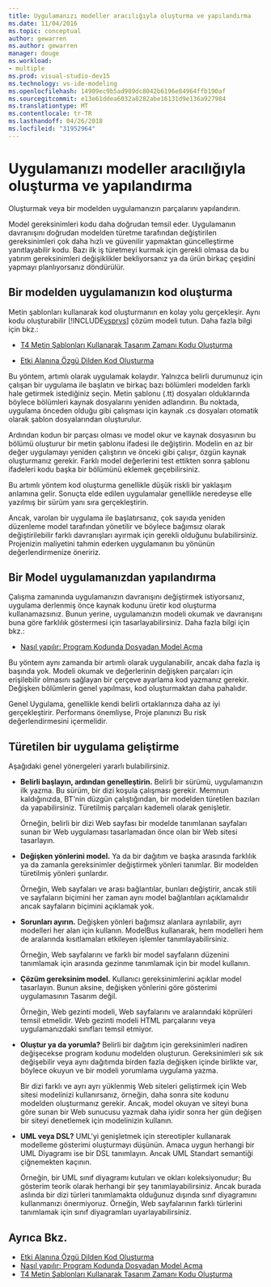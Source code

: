 ```yaml
---
title: Uygulamanızı modeller aracılığıyla oluşturma ve yapılandırma
ms.date: 11/04/2016
ms.topic: conceptual
author: gewarren
ms.author: gewarren
manager: douge
ms.workload:
- multiple
ms.prod: visual-studio-dev15
ms.technology: vs-ide-modeling
ms.openlocfilehash: 14909ec9b5ad989dc8042b6196e84964ffb190af
ms.sourcegitcommit: e13e61ddea6032a8282abe16131d9e136a927984
ms.translationtype: MT
ms.contentlocale: tr-TR
ms.lasthandoff: 04/26/2018
ms.locfileid: "31952964"
---
```

# <a name="generate-and-configure-your-app-from-models"></a>Uygulamanızı modeller aracılığıyla oluşturma ve yapılandırma
Oluşturmak veya bir modelden uygulamanızın parçalarını yapılandırın.

 Model gereksinimleri kodu daha doğrudan temsil eder. Uygulamanın davranışını doğrudan modelden türetme tarafından değiştirilen gereksinimleri çok daha hızlı ve güvenilir yapmaktan güncelleştirme yanıtlayabilir kodu. Bazı ilk iş türetmeyi kurmak için gerekli olmasa da bu yatırım gereksinimleri değişiklikler bekliyorsanız ya da ürün birkaç çeşidini yapmayı planlıyorsanız döndürülür.

## <a name="generating-the-code-of-your-application-from-a-model"></a>Bir modelden uygulamanızın kod oluşturma
 Metin şablonları kullanarak kod oluşturmanın en kolay yolu gerçekleşir. Aynı kodu oluşturabilir [!INCLUDE[vsprvs](../code-quality/includes/vsprvs_md.md)] çözüm modeli tutun. Daha fazla bilgi için bkz.:

-   [T4 Metin Şablonları Kullanarak Tasarım Zamanı Kodu Oluşturma](../modeling/design-time-code-generation-by-using-t4-text-templates.md)

-   [Etki Alanına Özgü Dilden Kod Oluşturma](../modeling/generating-code-from-a-domain-specific-language.md)

 Bu yöntem, artımlı olarak uygulamak kolaydır. Yalnızca belirli durumunuz için çalışan bir uygulama ile başlatın ve birkaç bazı bölümleri modelden farklı hale getirmek istediğiniz seçin. Metin şablonu (.tt) dosyaları olduklarında böylece bölümleri kaynak dosyalarını yeniden adlandırın. Bu noktada, uygulama önceden olduğu gibi çalışması için kaynak .cs dosyaları otomatik olarak şablon dosyalarından oluşturulur.

 Ardından kodun bir parçası olması ve model okur ve kaynak dosyasının bu bölümü oluşturur bir metin şablonu ifadesi ile değiştirin. Modelin en az bir değer uygulamayı yeniden çalıştırın ve önceki gibi çalışır, özgün kaynak oluşturmanız gerekir. Farklı model değerlerini test ettikten sonra şablonu ifadeleri kodu başka bir bölümünü eklemek geçebilirsiniz.

 Bu artımlı yöntem kod oluşturma genellikle düşük riskli bir yaklaşım anlamına gelir. Sonuçta elde edilen uygulamalar genellikle neredeyse elle yazılmış bir sürüm yanı sıra gerçekleştirin.

 Ancak, varolan bir uygulama ile başlatırsanız, çok sayıda yeniden düzenleme model tarafından yönetilir ve böylece bağımsız olarak değiştirilebilir farklı davranışları ayırmak için gerekli olduğunu bulabilirsiniz. Projenizin maliyetini tahmin ederken uygulamanın bu yönünün değerlendirmenize öneririz.

## <a name="configuring-your-application-from-a-model"></a>Bir Model uygulamanızdan yapılandırma
 Çalışma zamanında uygulamanızın davranışını değiştirmek istiyorsanız, uygulama derlenmiş önce kaynak kodunu üretir kod oluşturma kullanamazsınız. Bunun yerine, uygulamanızın modeli okumak ve davranışını buna göre farklılık göstermesi için tasarlayabilirsiniz. Daha fazla bilgi için bkz.:

-   [Nasıl yapılır: Program Kodunda Dosyadan Model Açma](../modeling/how-to-open-a-model-from-file-in-program-code.md)

 Bu yöntem aynı zamanda bir artımlı olarak uygulanabilir, ancak daha fazla iş başında yok. Modeli okumak ve değerlerinin değişken parçaları için erişilebilir olmasını sağlayan bir çerçeve ayarlama kod yazmanız gerekir. Değişken bölümlerin genel yapılması, kod oluşturmaktan daha pahalıdır.

 Genel Uygulama, genellikle kendi belirli ortaklarınıza daha az iyi gerçekleştirir. Performans önemliyse, Proje planınızı Bu risk değerlendirmesini içermelidir.

## <a name="developing-a-derived-application"></a>Türetilen bir uygulama geliştirme
 Aşağıdaki genel yönergeleri yararlı bulabilirsiniz.

-   **Belirli başlayın, ardından genelleştirin.** Belirli bir sürümü, uygulamanızın ilk yazma. Bu sürüm, bir dizi koşula çalışması gerekir. Memnun kaldığınızda, BT'nin düzgün çalıştığından, bir modelden türetilen bazıları da yapabilirsiniz. Türetilmiş parçaları kademeli olarak genişletir.

     Örneğin, belirli bir dizi Web sayfası bir modelde tanımlanan sayfaları sunan bir Web uygulaması tasarlamadan önce olan bir Web sitesi tasarlayın.

-   **Değişken yönlerini model.** Ya da bir dağıtım ve başka arasında farklılık ya da zamanla gereksinimler değiştirmek yönleri tanımlar. Bir modelden türetilmiş yönleri şunlardır.

     Örneğin, Web sayfaları ve arası bağlantılar, bunları değiştirir, ancak stili ve sayfaların biçimini her zaman aynı model bağlantıları açıklamalıdır ancak sayfaların biçimini açıklamak yok.

-   **Sorunları ayırın.** Değişken yönleri bağımsız alanlara ayrılabilir, ayrı modelleri her alan için kullanın. ModelBus kullanarak, hem modelleri hem de aralarında kısıtlamaları etkileyen işlemler tanımlayabilirsiniz.

     Örneğin, Web sayfalarını ve farklı bir model sayfaların düzenini tanımlamak için arasında gezinme tanımlamak için bir model kullanın.

-   **Çözüm gereksinim model.** Kullanıcı gereksinimlerini açıklar model tasarlayın. Bunun aksine, değişken yönlerini göre gösterimi uygulamasının Tasarım değil.

     Örneğin, Web gezinti modeli, Web sayfalarını ve aralarındaki köprüleri temsil etmelidir. Web gezinti modeli HTML parçalarını veya uygulamanızdaki sınıfları temsil etmiyor.

-   **Oluştur ya da yorumla?** Belirli bir dağıtım için gereksinimleri nadiren değişecekse program kodunu modelden oluşturun. Gereksinimleri sık sık değişebilir veya aynı dağıtımda birden fazla değişken içinde birlikte var, böylece okuyun ve bir modeli yorumlama uygulama yazma.

     Bir dizi farklı ve ayrı ayrı yüklenmiş Web siteleri geliştirmek için Web sitesi modelinizi kullanırsanız, örneğin, daha sonra site kodunu modelden oluşturmanız gerekir. Ancak, model okuyan ve siteyi buna göre sunan bir Web sunucusu yazmak daha iyidir sonra her gün değişen bir siteyi denetlemek için modelinizin kullanın.

-   **UML veya DSL?** UML'yi genişletmek için stereotipler kullanarak modelleme gösterimi oluşturmayı düşünün. Amaca uygun herhangi bir UML Diyagramı ise bir DSL tanımlayın. Ancak UML Standart semantiği çiğnemekten kaçının.

     Örneğin, bir UML sınıf diyagramı kutuları ve okları koleksiyonudur; Bu gösterim teorik olarak herhangi bir şey tanımlayabilirsiniz. Ancak burada aslında bir dizi türleri tanımlamakta olduğunuz dışında sınıf diyagramını kullanmanızı önermiyoruz. Örneğin, Web sayfalarının farklı türlerini tanımlamak için sınıf diyagramları uyarlayabilirsiniz.

## <a name="see-also"></a>Ayrıca Bkz.

- [Etki Alanına Özgü Dilden Kod Oluşturma](../modeling/generating-code-from-a-domain-specific-language.md)
- [Nasıl yapılır: Program Kodunda Dosyadan Model Açma](../modeling/how-to-open-a-model-from-file-in-program-code.md)
- [T4 Metin Şablonları Kullanarak Tasarım Zamanı Kodu Oluşturma](../modeling/design-time-code-generation-by-using-t4-text-templates.md)
